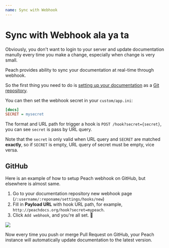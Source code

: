 ```yaml
---
name: Sync with Webhook
---
```


# Sync with Webhook ala ya ta

Obviously, you don't want to login to your server and update documentation manully every time you make a change, especially when change is very small.

Peach provides ability to sync your documentation at real-time through webhook.

So the first thing you need to do is [setting up your documentation](documentation) as a [Git repository](documentation#git-repository).

You can then set the webhook secret in your `custom/app.ini`:

```ini
[docs]
SECRET = mysecret
```

The format and URL path for trigger a hook is `POST /hook?secret={secret}`, you can see `secret` is pass by URL query.

Note that the `secret` is only valid when URL query and `SECRET` are matched **exactly**, so if `SECRET` is empty, URL query of secret must be empty, vice versa.

## GitHub

Here is an example of how to setup Peach webhook on GitHub, but elsewhere is almost same.

1. Go to your documentation repository new webhook page (`/:username/:reponame/settings/hooks/new`)
2. Fill in **Payload URL** with hook URL path, for example, `http://peachdocs.org/hook?secret=mypeach`.
3. Click `Add webhook`, and you're all set. :tada:

![](/docs/images/github_webhook.png)

Now every time you push or merge Pull Request on GitHub, your Peach instance will automatically update documentation to the latest version.